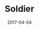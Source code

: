 ---
layout: post
title: Soldier
name: sledgehammer
img: sh_tab.png
alt: image-alt
date: 2017-04-04
description: "Sledgehammer"
image_items: [
    {
        title: sledgehammer,
        video: SledgeTL_V1.mp4,
        description: "Crowd Character Asset"
    },
    {
        img: sh1.jpg,
        description: ""
    },
    {
        img: sh2.jpg,
        description: ""
    },
    {
        img: sh3.jpg,
        description: ""
    },
    {
        img: sh4.jpg,
        description: ""
    },
    {
        img: sh5.jpg,
        description: ""
    },
    {
        img: sh6.jpg,
        description: ""
    },
    {
        img: sh7.jpg,
        description: ""
    },
    {
        img: sh8.jpg,
        description: ""
    },
    {
        img: sh9.jpg,
        description: ""
    },
    {
        img: sh10.jpg,
        description: ""
    },
    {
        img: sh11.jpg,
        description: ""
    },
    {
        img: sh12.jpg,
        description: ""
    },
    {
        img: sh13.jpg,
        description: ""
    },
    {
        img: sh14.jpg,
        description: ""
    },
    {
        img: sh15.jpg,
        description: ""
    },
    {
        img: sh16.jpg,
        description: ""
    },
    {
        img: sh17.jpg,
        description: ""
    },
    {
        img: sh18.jpg,
        description: ""
    },
    {
        img: sh19.jpg,
        description: ""
    },
    {
        img: sh20.jpg,
        description: ""
    },
    {
        img: sh21.jpg,
        description: ""
    },
    {
        img: sh22.jpg,
        description: ""
    },

    
]
---